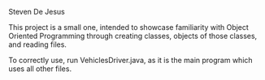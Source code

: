 Steven De Jesus

This project is a small one, intended to showcase familiarity with Object Oriented Programming through creating classes, objects of those classes, 
and reading files.

To correctly use, run VehiclesDriver.java, as it is the main program which uses all other files.
